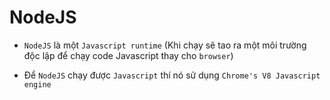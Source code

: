 # NodeJS

- `NodeJS` là một `Javascript runtime`
  (Khi chạy sẽ tao ra một môi trường độc lập để chạy code Javascript thay cho `browser`)
  
- Để `NodeJS` chạy được `Javascript` thí nó sử dụng `Chrome's V8 Javascript engine`

